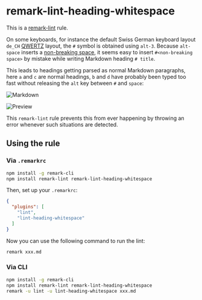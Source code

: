 # remark-lint-heading-whitespace

This is a [remark-lint](https://github.com/wooorm/remark-lint) rule.

On some keyboards, for instance the default Swiss German keyboard layout `de_CH` [QWERTZ](https://en.wikipedia.org/wiki/QWERTZ) layout, the `#` symbol is obtained using `alt-3`. Because `alt-space` inserts a [non-breaking space](https://en.wikipedia.org/wiki/Non-breaking_space), it seems easy to insert `#<non-breaking space>` by mistake while writing Markdown heading `# title`.

This leads to headings getting parsed as normal Markdown paragraphs, here `a` and `c` are normal headings, `b` and `d` have probably been typed too fast without releasing the `alt` key between `#` and `space`:

![Markdown](./a.png)

![Preview](./b.png)

This `remark-lint` rule prevents this from ever happening by throwing an error whenever such situations are detected.

## Using the rule

### Via `.remarkrc`

```bash
npm install -g remark-cli
npm install remark-lint remark-lint-heading-whitespace
```

Then, set up your `.remarkrc`:

```JSON
{
  "plugins": [
    "lint",
    "lint-heading-whitespace"
  ]
}
```

Now you can use the following command to run the lint:

```bash
remark xxx.md
```

### Via CLI

```bash
npm install -g remark-cli
npm install remark-lint remark-lint-heading-whitespace
remark -u lint -u lint-heading-whitespace xxx.md
```
